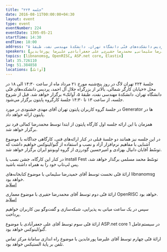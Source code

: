 ```yaml
---
title: "جلسه ۲۲۴"
date: 2016-08-11T00:00:00+04:30
layout: event
type: event
eventNumber: 224
eventDate: 1395-05-21
startTime: 14:30
endTime: 18:00
address: "خیابان کارگر شمالی، بالاتر از بزرگراه جلال آل‌احمد، پردیس دانشکده‌های فنّی دانشگاه تهران، دانشکدهٔ مهندسی نفت، طبقهٔ ۵"
speakers: [حمیدرضا سلیمانی, محمدرضا حقیری, علی جعفرآبادی, علیرضا پورعابدین]
topics: [libnanomsg, OpenRISC, ASP.net core, Elastix]
lat: 35.726110
lng: 51.384858
locations: [آواتک]
---
```

جلسهٔ ۲۲۴ تهران لاگ در روز پنج‌شنبه مورخ ۲۱ مرداد ماه از ساعت ۱۴:۳۰ الی ۱۸ در محل «خیابان کارگر شمالی، بالاتر از بزرگراه جلال آل احمد، پردیس دانشکده‌های فنّی دانشگاه تهران، دانشکدهٔ مهندسی نفت، طبقهٔ ۵، آواتک» برگزار خواهد شد. قبل از شروع جلسه، از ساعت ۱۳ تا ۱۴:۳۰ جلسهٔ کارگروه پایتون برگزار می‌شود.


در جلسهٔ گروه کاربران پایتون تهران آقای مهدی خشنودی در مورد Generator ها در پایتون ارائه خواهد داد.

همزمان با این ارائه جلسه اول کارگاه پایتون از ابتدا توسط محمدرضا کمالی فرد نیز برگزار خواهد شد.

در این جلسه نیز همانند دو جلسهٔ قبلی در کنار ارائه‌های فنی، کارگاهی جداگانه با موضوع آشنایی با مفاهیم نرم‌افزار آزاد و نصب و استفاده از گنو/لینوکس خواهیم داشت که توسّط آقایان دانیال بهزادی و امیرحسین گودرزی از گروه اوبونتو ایران برگزار خواهد شد.

در کنار این کارگاه، جشن نصب یا install Fest توسّط محمد مسلمی برگذار خواهد شد، پس لپ‌تاپ خود را به همراه داشته باشید.

ارائهٔ فنّی نخست توسط آقای حمیدرضا سلیمانی با موضوع کتابخانه‌‌های libnanomsg خواهد بود.  
[اسلاید](https://www.slideshare.net/hamidreza-s/nanomsg-scalable-networking-library)  

ارائهٔ فنّی دوم توسط آقای محمدرضا حقیری با موضوع معماری OpenRISC خواهد بود.  
[اسلاید](https://www.slideshare.net/MuhammadrezaHaghiri/openrisc-processor)  

سپس در یک ساعت میانی به پذیرایی، شبکه‌سازی و گفت‌و‌گو بین کاربران خواهیم پرداخت.

ارائهٔ فنّی سوم توسط آقای علی جعفرآبادی با موضوع ASP.net core 1 در سیستم‌عامل گنو/لینوکس خواهد بود.

ارائهٔ فنّی چهارم توسط آقای علیرضا پورعابدین با موضوع راه اندازی سامانهٔ مرکز تماس تلفن بر پایهٔ الستیکس خواهد بود.
